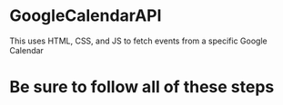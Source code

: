 # GoogleCalendarAPI
This uses HTML, CSS, and JS to fetch events from a specific Google Calendar

# Be sure to follow all of these steps
